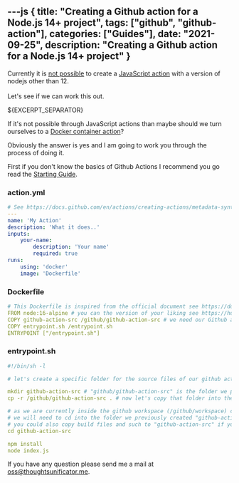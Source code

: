 ---js
{
	title: "Creating a Github action for a Node.js 14+ project",
	tags: ["github", "github-action"],
	categories: ["Guides"],
	date: "2021-09-25",
	description: "Creating a Github action for a Node.js 14+ project"
}
---
Currently it is [not possible](https://github.com/actions/runner/issues/772) to create a [JavaScript action](https://docs.github.com/en/actions/creating-actions/creating-a-javascript-action) with a version of nodejs other than 12.
<br><br>
Let's see if we can work this out.
<!--more--> ${EXCERPT_SEPARATOR}
If it's not possible through JavaScript actions than maybe should we turn ourselves to a [Docker container action](https://docs.github.com/en/actions/creating-actions/creating-a-docker-container-action)?

Obviously the answer is yes and I am going to work you through the process of doing it.

First if you don't know the basics of Github Actions I recommend you go read the [Starting Guide](https://docs.github.com/en/actions/creating-actions/about-custom-actions).

### action.yml
```yaml
# See https://docs.github.com/en/actions/creating-actions/metadata-syntax-for-github-actions for more information about the action.yml syntax
---
name: 'My Action'
description: 'What it does..'
inputs:
	your-name:
		description: 'Your name'
		required: true
runs:
	using: 'docker'
	image: 'Dockerfile'

```


### Dockerfile
```yaml
# This Dockerfile is inspired from the official document see https://docs.github.com/en/actions/creating-actions/creating-a-docker-container-action
FROM node:16-alpine # you can the version of your liking see https://hub.docker.com/_/node for more information
COPY github-action-src /github/github-action-src # we need our Github action source files to be available inside the container so let's copy them to "/github/github-action-src" for now.
COPY entrypoint.sh /entrypoint.sh
ENTRYPOINT ["/entrypoint.sh"]
```


### entrypoint.sh
```yaml
#!/bin/sh -l

# let's create a specific folder for the source files of our github action

mkdir github-action-src # "github/github-action-src" is the folder we put our Github Action source files into using our Dockerfile
cp -r /github/github-action-src . # now let's copy that folder into the folder for the entire repository "/github/workspace"

# as we are currently inside the github workspace (/github/workspace) containing the source files of the entire repository
# we will need to cd into the folder we previously created "github-action-src"
# you could also copy build files and such to "github-action-src" if you need to
cd github-action-src

npm install
node index.js
```

If you have any question please send me a mail at oss@thoughtsunificator.me.
